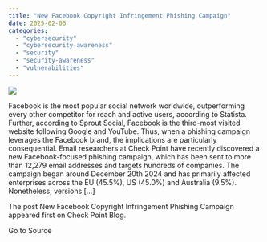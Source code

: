 ```yaml
---
title: "New Facebook Copyright Infringement Phishing Campaign"
date: 2025-02-06
categories: 
  - "cybersecurity"
  - "cybersecurity-awareness"
  - "security"
  - "security-awareness"
  - "vulnerabilities"
---
```


![](https://blog.checkpoint.com/wp-content/uploads/2024/11/shutterstock_1904951575.jpg)

Facebook is the most popular social network worldwide, outperforming every other competitor for reach and active users, according to Statista. Further, according to Sprout Social, Facebook is the third-most visited website following Google and YouTube. Thus, when a phishing campaign leverages the Facebook brand, the implications are particularly consequential. Email researchers at Check Point have recently discovered a new Facebook-focused phishing campaign, which has been sent to more than 12,279 email addresses and targets hundreds of companies. The campaign began around December 20th 2024 and has primarily affected enterprises across the EU (45.5%), US (45.0%) and Australia (9.5%). Nonetheless, versions \[…\]

The post New Facebook Copyright Infringement Phishing Campaign appeared first on Check Point Blog.

Go to Source
